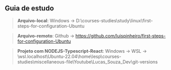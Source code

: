 ## Guia de estudo

> **Arquivo-local**: Windows -> D:\courses-studies\study\linux\first-steps-for-configuration-Ubuntu

> **Arquivo-remoto**: Github -> https://github.com/luispinheiro/first-steps-for-configuration-Ubuntu

> **Projeto com NODEJS-Typescript-React**: Windows -> WSL -> \\wsl.localhost\Ubuntu-22.04\home\lesp\courses-studies\miscellaneous-file\Youtube\Lucas_Souza_Dev\git-versions

